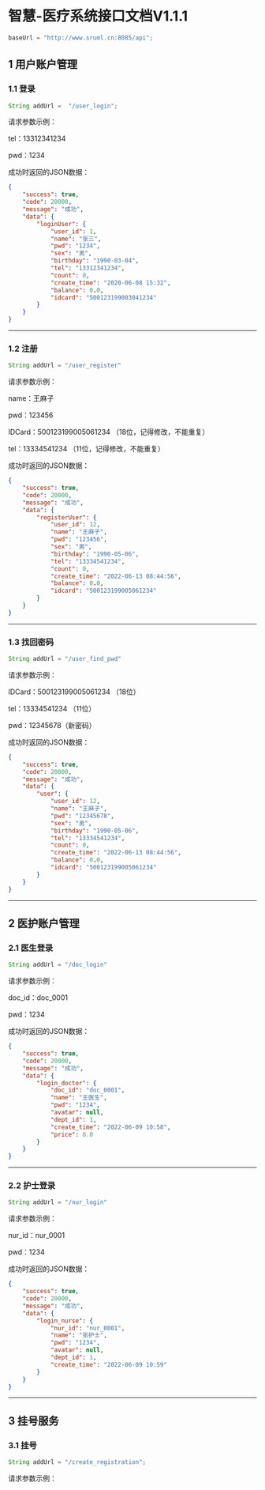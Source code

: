 # 智慧-医疗系统接口文档V1.1.1

```JAVA
baseUrl = "http://www.sruml.cn:8085/api";
```



## 1 用户账户管理

### 1.1 登录

```JAVA
String addUrl =  "/user_login";
```

请求参数示例：

tel：13312341234

pwd：1234 



成功时返回的JSON数据：

```JSON
{
    "success": true,
    "code": 20000,
    "message": "成功",
    "data": {
        "loginUser": {
            "user_id": 1,
            "name": "张三",
            "pwd": "1234",
            "sex": "男",
            "birthday": "1990-03-04",
            "tel": "13312341234",
            "count": 0,
            "create_time": "2020-06-08 15:32",
            "balance": 0.0,
            "idcard": "500123199003041234"
        }
    }
}
```

---

### 1.2 注册

```JAVA
String addUrl = "/user_register"
```

请求参数示例：

 name：王麻子

pwd：123456

IDCard：500123199005061234 （18位，记得修改，不能重复）

tel：13334541234 （11位，记得修改，不能重复）



成功时返回的JSON数据：

```JSON
{
    "success": true,
    "code": 20000,
    "message": "成功",
    "data": {
        "registerUser": {
            "user_id": 12,
            "name": "王麻子",
            "pwd": "123456",
            "sex": "男",
            "birthday": "1990-05-06",
            "tel": "13334541234",
            "count": 0,
            "create_time": "2022-06-13 08:44:56",
            "balance": 0.0,
            "idcard": "500123199005061234"
        }
    }
}
```

---



### 1.3 找回密码

```JAVA
String addUrl = "/user_find_pwd"
```

请求参数示例：

IDCard：500123199005061234 （18位）

tel：13334541234 （11位）

pwd：12345678（新密码）



成功时返回的JSON数据：

```JSON
{
    "success": true,
    "code": 20000,
    "message": "成功",
    "data": {
        "user": {
            "user_id": 12,
            "name": "王麻子",
            "pwd": "12345678",
            "sex": "男",
            "birthday": "1990-05-06",
            "tel": "13334541234",
            "count": 0,
            "create_time": "2022-06-13 08:44:56",
            "balance": 0.0,
            "idcard": "500123199005061234"
        }
    }
}
```

---



## 2 医护账户管理

### 2.1 医生登录

```JAVA
String addUrl = "/doc_login"
```

请求参数示例：

 doc_id：doc_0001

pwd：1234 



成功时返回的JSON数据：

```JSON
{
    "success": true,
    "code": 20000,
    "message": "成功",
    "data": {
        "login_doctor": {
            "doc_id": "doc_0001",
            "name": "王医生",
            "pwd": "1234",
            "avatar": null,
            "dept_id": 1,
            "create_time": "2022-06-09 10:58",
            "price": 8.0
        }
    }
}
```

---



### 2.2 护士登录

```JAVA
String addUrl = "/nur_login"
```

请求参数示例：

nur_id：nur_0001

pwd：1234 



成功时返回的JSON数据：

```JSON
{
    "success": true,
    "code": 20000,
    "message": "成功",
    "data": {
        "login_nurse": {
            "nur_id": "nur_0001",
            "name": "张护士",
            "pwd": "1234",
            "avatar": null,
            "dept_id": 1,
            "create_time": "2022-06-09 10:59"
        }
    }
}
```

---



## 3 挂号服务

### 3.1 挂号

```JAVA
String addUrl = "/create_registration";
```

请求参数示例：

